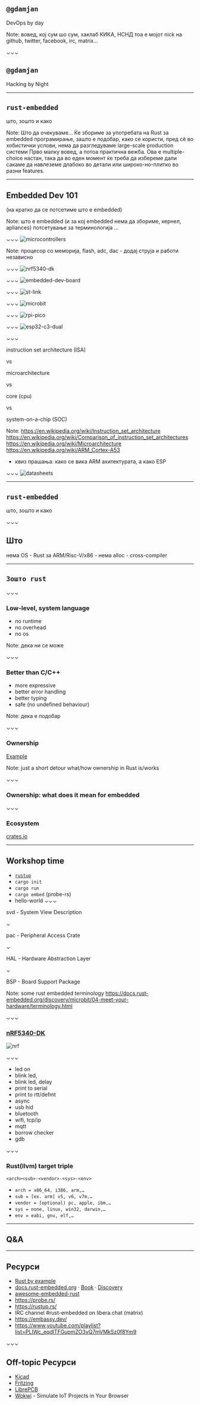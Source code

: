 <!-- .slide: data-transition="fade" -->
## `@gdamjan`

DevOps by day

Note:
вовед, кој сум шо сум, хаклаб КИКА, НСНД
тоа е мојот nick на github, twitter, facebook, irc, matrix…

⌄⌄⌄
<!-- .slide: data-transition="fade" data-background-color="#2b2b2b" -->

## `@gdamjan`

Hacking by Night

---
## `rust-embedded`

што, зошто и како

Note:
Што да очекуваме…
Ќе збориме за употребата на Rust за embedded програмирање, зашто е подобар, како се користи,
пред сѐ во хобистички услови,
нема да разгледуваме large-scale production системи
Прво малку вовед, а потоа практична вежба.
Ова е multiple-choice настан, така да во еден момент ќе треба да избереме дали сакаме да навлеземе длабоко во детали или широко-но-плитко во разни features.

---
## Embedded Dev 101

(на кратко да се потсетиме што е embedded)

Note:
што е еmbedded (и за кој embedded нема да збориме, кернел, apliances)
потсетување за терминологија …

⌄⌄⌄
![microcontrollers](./img/Microcontrollers-used-in-the-cross-platform-comparison-size-compared-to-a-e1-coin.png)

Note:
процесор со меморија, flash, adc, dac - додај струја и работи независно

⌄⌄⌄
![nrf5340-dk](./img/nrf5340-dk.png)

⌄⌄⌄
![embedded-dev-board](./img/embedded-dev-board.png)

⌄⌄⌄
![st-link](./img/st-link.jpg)

⌄⌄⌄
![microbit](./img/BBC-micro-bit-V2.png)

⌄⌄⌄
![rpi-pico](./img/rpi-pico.jpg)

⌄⌄⌄
![esp32-c3-dual](./img/esp32-c3-dual.jpg)

⌄⌄⌄

instruction set architecture (ISA)

vs

microarchitecture

vs

core (cpu)

vs

system-on-a-chip (SOC)

Note:
https://en.wikipedia.org/wiki/Instruction_set_architecture
https://en.wikipedia.org/wiki/Comparison_of_instruction_set_architectures
https://en.wikipedia.org/wiki/Microarchitecture
https://en.wikipedia.org/wiki/ARM_Cortex-A53

- квиз прашања: како се вика ARM ахитектурата, а како ESP

⌄⌄⌄
![datasheets](./img/datasheets.jpg)

---
## `rust-embedded`

што, зошто и како

⌄⌄⌄
## Што

нема OS - Rust за ARM/Risc-V/x86 - нема alloc - cross-compiler

---
## `Зошто rust`

⌄⌄⌄
### Low-level, system language

- no runtime
- no overhead
- no os

Note:
дека ни се може

⌄⌄⌄
### Better than C/C++

- more expressive
- better error handling
- better typing
- safe (no undefined behaviour)

Note:
дека е подобар

⌄⌄⌄
### Ownership

[Example](https://depth-first.com/articles/2020/01/27/rust-ownership-by-example/)

Note:
just a short detour what/how ownership in Rust is/works

⌄⌄⌄
### Ownership: what does it mean for embedded


⌄⌄⌄
### Ecosystem

[crates.io](https://crates.io)

---
## Workshop time

- [`rustup`](https://rustup.rs/)
- `cargo init`
- `cargo run`
- `cargo embed` (probe-rs)
- hello-world
⌄⌄⌄

svd - System View Description

⌄

pac - Peripheral Access Crate

⌄

HAL - Hardware Abstraction Layer

⌄

BSP - Board Support Package

Note:
some rust embedded terminology
https://docs.rust-embedded.org/discovery/microbit/04-meet-your-hardware/terminology.html

⌄⌄⌄
### [nRF5340-DK](https://www.nordicsemi.com/Products/Development-hardware/nRF5340-DK)

![nrf](./img/nrf5340-dk.png)

⌄⌄⌄
- led on
- blink led,
- blink led, delay
- print to serial
- print to rtt/defmt
- async
- usb hid
- bluetooth
- wifi, tcp/ip
- mqtt
- borrow checker
- gdb

⌄⌄⌄
### Rust(llvm) target triple

`<arch><sub>-<vendor>-<sys>-<env>`

- `arch = x86_64, i386, arm,…`
- `sub = [ex. arm] v5, v6, v7m,…`
- `vendor = [optional) pc, apple, ibm,…`
- `sys = none, linux, win32, darwin,…`
- `env = eabi, gnu, elf,…`


---
## Q&A

---
## Ресурси

* [Rust by example](https://doc.rust-lang.org/rust-by-example/)
* [docs.rust-embedded.org](https://docs.rust-embedded.org/) · [Book](https://docs.rust-embedded.org/book/) ·
  [Discovery](https://docs.rust-embedded.org/discovery/)
* [awesome-embedded-rust](https://github.com/rust-embedded/awesome-embedded-rust)
* https://probe.rs/
* https://rustup.rs/
* IRC channel #rust-embedded on libera.chat (matrix)
* https://embassy.dev/
* https://www.youtube.com/playlist?list=PLIWc_eqdlTFGupmZO3vQ7mVMkSz0f8Ym9

⌄⌄⌄
## Off-topic Ресурси

* [Kicad](https://www.kicad.org/)
* [Fritzing](https://fritzing.org/)
* [LibrePCB](https://librepcb.org/)
* [Wokwi](https://wokwi.com/rust) - Simulate IoT Projects in Your Browser
